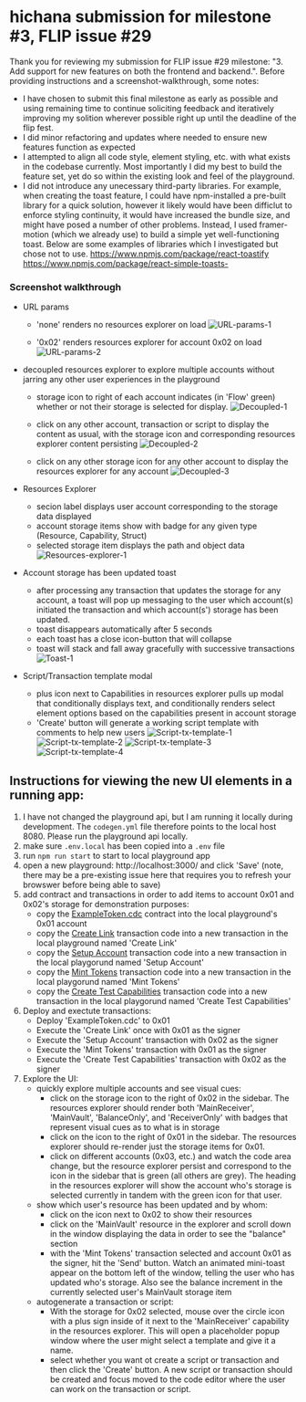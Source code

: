 # hichana submission for milestone #3, FLIP issue #29

Thank you for reviewing my submission for FLIP issue #29 milestone: "3. Add support for new features on both the frontend and backend.". Before providing instructions and a screenshot-walkthrough, some notes:

- I have chosen to submit this final milestone as early as possible and using remaining time to continue soliciting feedback and iteratively improving my solition wherever possible right up until the deadline of the flip fest.
- I did minor refactoring and updates where needed to ensure new features function as expected
- I attempted to align all code style, element styling, etc. with what exists in the codebase currently. Most importantly I did my best to build the feature set, yet do so within the existing look and feel of the playground.
- I did not introduce any unecessary third-party libraries. For example, when creating the toast feature, I could have npm-installed a pre-built library for a quick solution, however it likely would have been difficlut to enforce styling continuity, it would have increased the bundle size, and might have posed a number of other problems. Instead, I used framer-motion (which we already use) to build a simple yet well-functioning toast. Below are some examples of libraries which I investigated but chose not to use.
    https://www.npmjs.com/package/react-toastify
    https://www.npmjs.com/package/react-simple-toasts- 


### Screenshot walkthrough
- URL params

  - 'none' renders no resources explorer on load
  ![URL-params-1](https://github.com/hichana/flip-fest/blob/submissions/issue-%2329/milestone-3/hichana/submissions/issue-29/milestone-3/hichana/images/URL-params-1.png?raw=true)

  - '0x02' renders resources explorer for account 0x02 on load 
  ![URL-params-2](https://github.com/hichana/flip-fest/blob/submissions/issue-%2329/milestone-3/hichana/submissions/issue-29/milestone-3/hichana/images/URL-params-2.png?raw=true)


- decoupled resources explorer to explore multiple accounts without jarring any other user experiences in the playground

  - storage icon to right of each account indicates (in 'Flow' green) whether or not their storage is selected for display. 
  ![Decoupled-1](https://github.com/hichana/flip-fest/blob/submissions/issue-%2329/milestone-3/hichana/submissions/issue-29/milestone-3/hichana/images/Decoupled-1.png?raw=true)

  - click on any other account, transaction or script to display the content as usual, with the storage icon and corresponding resources explorer content persisting
  ![Decoupled-2](https://github.com/hichana/flip-fest/blob/submissions/issue-%2329/milestone-3/hichana/submissions/issue-29/milestone-3/hichana/images/Decoupled-2.png?raw=true)

  - click on any other storage icon for any other account to display the resources explorer for any account
  ![Decoupled-3](https://github.com/hichana/flip-fest/blob/submissions/issue-%2329/milestone-3/hichana/submissions/issue-29/milestone-3/hichana/images/Decoupled-3.png?raw=true)


- Resources Explorer

  - secion label displays user account corresponding to the storage data displayed
  - account storage items show with badge for any given type (Resource, Capability, Struct)
  - selected storage item displays the path and object data
  ![Resources-explorer-1](https://github.com/hichana/flip-fest/blob/submissions/issue-%2329/milestone-3/hichana/submissions/issue-29/milestone-3/hichana/images/Resources-explorer-1.png?raw=true)


- Account storage has been updated toast

  - after processing any transaction that updates the storage for any account, a toast will pop up messaging to the user which account(s) initiated the transaction and which account(s') storage has been updated.
  - toast disappears automatically after 5 seconds
  - each toast has a close icon-button that will collapse
  - toast will stack and fall away gracefully with successive transactions
  ![Toast-1](https://github.com/hichana/flip-fest/blob/submissions/issue-%2329/milestone-3/hichana/submissions/issue-29/milestone-3/hichana/images/Toast-1.png?raw=true)


- Script/Transaction template modal
  - plus icon next to Capabilities in resources explorer pulls up modal that conditionally displays text, and conditionally renders select element options based on the capabilities present in account storage
  - 'Create' button will generate a working script template with comments to help new users
  ![Script-tx-template-1](https://github.com/hichana/flip-fest/blob/submissions/issue-%2329/milestone-3/hichana/submissions/issue-29/milestone-3/hichana/images/Script-tx-template-1.png?raw=true)
  ![Script-tx-template-2](https://github.com/hichana/flip-fest/blob/submissions/issue-%2329/milestone-3/hichana/submissions/issue-29/milestone-3/hichana/images/Script-tx-template-2.png?raw=true)
  ![Script-tx-template-3](https://github.com/hichana/flip-fest/blob/submissions/issue-%2329/milestone-3/hichana/submissions/issue-29/milestone-3/hichana/images/Script-tx-template-3.png?raw=true)
  ![Script-tx-template-4](https://github.com/hichana/flip-fest/blob/submissions/issue-%2329/milestone-3/hichana/submissions/issue-29/milestone-3/hichana/images/Script-tx-template-4.png?raw=true)


## Instructions for viewing the new UI elements in a running app:
1. I have not changed the playground api, but I am running it locally during development. The `codegen.yml` file therefore points to the local host 8080. Please run the playground api locally.
2. make sure `.env.local` has been copied into a `.env` file
3. run `npm run start` to start to local playground app
4. open a new playground: http://localhost:3000/ and click 'Save' (note, there may be a pre-existing issue here that requires you to refresh your browswer before being able to save)
5. add contract and transactions in order to add items to account 0x01 and 0x02's storage for demonstration purposes:
    - copy the [ExampleToken.cdc](https://play.onflow.org/098a4b49-1ffb-49a3-9b0e-df103a102df4?type=account&id=dda23726-526d-4aec-b68f-a7dd8d46e182) contract into the local playground's 0x01 account
    - copy the [Create Link](https://play.onflow.org/098a4b49-1ffb-49a3-9b0e-df103a102df4?type=tx&id=1c1353ee-3a07-4666-9eb0-8ceac602b9ca) transaction code into a new transaction in the local playground named 'Create Link'
    - copy the [Setup Account](https://play.onflow.org/098a4b49-1ffb-49a3-9b0e-df103a102df4?type=tx&id=5b09b1ef-34b1-4f52-ae1f-bdc52a68f310) transaction code into a new transaction in the local playgorund named 'Setup Account'
    - copy the [Mint Tokens](https://play.onflow.org/098a4b49-1ffb-49a3-9b0e-df103a102df4?type=tx&id=2edb130c-b5ec-4f54-9adc-26d9ede1b1ce) transaction code into a new transaction in the local playgorund named 'Mint Tokens'
    - copy the [Create Test Capabilities](https://play.onflow.org/098a4b49-1ffb-49a3-9b0e-df103a102df4?type=tx&id=d030556f-1d7c-4822-a5b2-4ca5452d5147) transaction code into a new transaction in the local playgorund named 'Create Test Capabilities'
6. Deploy and exectute transactions:
    - Deploy 'ExampleToken.cdc' to 0x01 
    - Execute the 'Create Link' once with 0x01 as the signer
    - Execute the 'Setup Account' transaction with 0x02 as the signer
    - Execute the 'Mint Tokens' transaction with 0x01 as the signer
    - Execute the 'Create Test Capabilities' transaction with 0x02 as the signer
7. Explore the UI:
    - quickly explore multiple accounts and see visual cues:
        - click on the storage icon to the right of 0x02 in the sidebar. The resources explorer should render both 'MainReceiver', 'MainVault', 'BalanceOnly', and 'ReceiverOnly' with badges that represent visual cues as to what is in storage
        - click on the icon to the right of 0x01 in the sidebar. The resources explorer should re-render just the storage items for 0x01.
        - click on different accounts (0x03, etc.) and watch the code area change, but the resource explorer persist and correspond to the icon in the sidebar that is green (all others are grey). The heading in the resources explorer will show the account who's storage is selected currently in tandem with the green icon for that user.
    - show which user's resource has been updated and by whom:
        - click on the icon next to 0x02 to show their resources
        - click on the 'MainVault' resource in the explorer and scroll down in the window displaying the data in order to see the "balance" section
        - with the 'Mint Tokens' transaction selected and account 0x01 as the signer, hit the 'Send' button. Watch an animated mini-toast appear on the bottom left of the window, telling the user who has updated who's storage. Also see the balance increment in the currently selected user's MainVault storage item
    - autogenerate a transaction or script:
        - With the storage for 0x02 selected, mouse over the circle icon with a plus sign inside of it next to the 'MainReceiver' capability in the resources explorer. This will open a placeholder popup window where the user might select a template and give it a name.
        - select whether you want ot create a script or transaction and then click the 'Create' button. A new script or transaction should be created and focus moved to the code editor where the user can work on the transaction or script.
